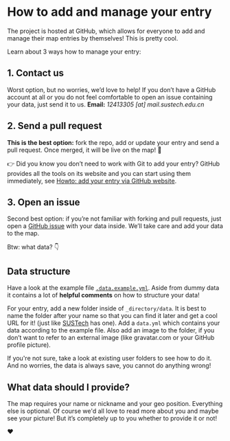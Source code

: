 # How to add and manage your entry

The project is hosted at GitHub, which allows for everyone to add and manage their map entries by themselves! This is pretty cool.

Learn about 3 ways how to manage your entry:

## 1. Contact us

Worst option, but no worries, we’d love to help! If you don’t have a GitHub account at all or you do not feel comfortable to open an issue containing your data, just send it to us. __Email:__ _12413305 [at] mail.sustech.edu.cn_

## 2. Send a pull request

__This is the best option:__ fork the repo, add or update your entry and send a pull request. Once merged, it will be live on the map! 💯

👉 Did you know you don’t need to work with Git to add your entry? GitHub provides all the tools on its website and you can start using them immediately, see [Howto: add your entry via GitHub website](https://github.com/SUSTech-Application/SUSTech-Alumni-Map/blob/master/_directory/howto-add-entry-via-github.md).

## 3. Open an issue

Second best option: if you’re not familiar with forking and pull requests, just open a [GitHub issue](https://github.com/FriendsOfREDAXO/community/issues) with your data inside. We’ll take care and add your data to the map.

Btw: what data? 👇

## Data structure

Have a look at the example file [`.data.example.yml`](https://github.com/FriendsOfREDAXO/community/blob/master/_directory/.data.example.yml). Aside from dummy data it contains a lot of __helpful comments__ on how to structure your data!

For your entry, add a new folder inside of `_directory/data`. It is best to name the folder after your name so that you can find it later and get a cool URL for it! (just like [SUSTech](https://sustech-application.github.io/SUSTech-Alumni-Map/#home) has one). Add a `data.yml` which contains your data according to the example file. Also add an image to the folder, if you don’t want to refer to an external image (like gravatar.com or your GitHub profile picture).  

If you're not sure, take a look at existing user folders to see how to do it. And no worries, the data is always save, you cannot do anything wrong!

## What data should I provide?

The map requires your name or nickname and your geo position. Everything else is optional. Of course we'd all love to read more about you and maybe see your picture! But it’s completely up to you whether to provide it or not!

❤️
